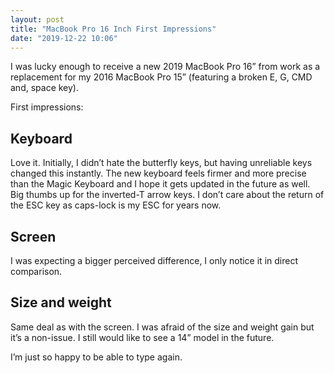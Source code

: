 ```yaml
---
layout: post
title: "MacBook Pro 16 Inch First Impressions"
date: "2019-12-22 10:06"
---
```


I was lucky enough to receive a new 2019 MacBook Pro 16” from work as a replacement for my 2016 MacBook Pro 15” (featuring a broken E, G, CMD and, space key).

First impressions:

## Keyboard
Love it. Initially, I didn’t hate the butterfly keys, but having unreliable keys changed this instantly. The new keyboard feels firmer and more precise than the Magic Keyboard and I hope it gets updated in the future as well. Big thumbs up for the inverted-T arrow keys. I don’t care about the return of the ESC key as caps-lock is my ESC for years now.

## Screen
I was expecting a bigger perceived difference, I only notice it in direct comparison.

## Size and weight
Same deal as with the screen. I was afraid of the size and weight gain but it’s a non-issue. I still would like to see a 14” model in the future.

I’m just so happy to be able to type again.

